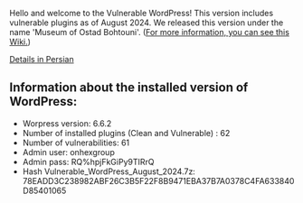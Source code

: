 Hello and welcome to the Vulnerable WordPress!
This version includes vulnerable plugins as of August 2024.
We released this version under the name 'Museum of Ostad Bohtouni'. ([For more information, you can see this Wiki.](https://en.wikipedia.org/wiki/Museum_of_Ostad_Bohtouni)) 

[Details in Persian](https://onhexgroup.ir/vulnerable-wordpress-august-2024/)


## Information about the installed version of WordPress:

- Worpress version: 6.6.2
- Number of installed plugins (Clean and Vulnerable) : 62
- Number of vulnerabilities: 61
- Admin user: onhexgroup
- Admin pass: RQ%hpjFkGiPy9TIRrQ
- Hash Vulnerable_WordPress_August_2024.7z: 78EADD3C238982ABF26C3B5F22F8B9471EBA37B7A0378C4FA633840D85401065


